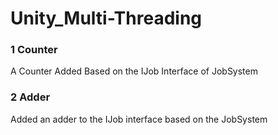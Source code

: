 # Unity_Multi-Threading

### 1 Counter
A Counter Added Based on the IJob Interface of JobSystem
### 2 Adder
Added an adder to the IJob interface based on the JobSystem

